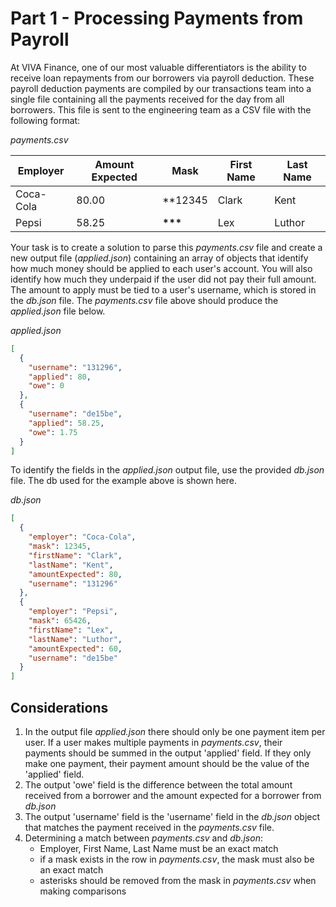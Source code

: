 # Part 1 - Processing Payments from Payroll

At VIVA Finance, one of our most valuable differentiators is the ability to receive loan repayments from our borrowers via payroll deduction. These payroll deduction payments are compiled by our transactions team into a single file containing all the payments received for the day from all borrowers. This file is sent to the engineering team as a CSV file with the following format:

_payments.csv_

| Employer  | Amount Expected | Mask       | First Name | Last Name |
| --------- | --------------- | ---------- | ---------- | --------- |
| Coca-Cola | 80.00           | \*\*12345  | Clark      | Kent      |
| Pepsi     | 58.25           | **\*\*\*** | Lex        | Luthor    |

Your task is to create a solution to parse this _payments.csv_ file and create a new output file (_applied.json_) containing an array of objects that identify how much money should be applied to each user's account. You will also identify how much they underpaid if the user did not pay their full amount. The amount to apply must be tied to a user's username, which is stored in the _db.json_ file. The _payments.csv_ file above should produce the _applied.json_ file below.

_applied.json_

```json
[
  {
    "username": "131296",
    "applied": 80,
    "owe": 0
  },
  {
    "username": "de15be",
    "applied": 58.25,
    "owe": 1.75
  }
]
```

To identify the fields in the _applied.json_ output file, use the provided _db.json_ file. The db used for the example above is shown here.

_db.json_

```json
[
  {
    "employer": "Coca-Cola",
    "mask": 12345,
    "firstName": "Clark",
    "lastName": "Kent",
    "amountExpected": 80,
    "username": "131296"
  },
  {
    "employer": "Pepsi",
    "mask": 65426,
    "firstName": "Lex",
    "lastName": "Luthor",
    "amountExpected": 60,
    "username": "de15be"
  }
]
```

## Considerations

1. In the output file _applied.json_ there should only be one payment item per user. If a user makes multiple payments in _payments.csv_, their payments should be summed in the output 'applied' field. If they only make one payment, their payment amount should be the value of the 'applied' field.
2. The output 'owe' field is the difference between the total amount received from a borrower and the amount expected for a borrower from _db.json_
3. The output 'username' field is the 'username' field in the _db.json_ object that matches the payment received in the _payments.csv_ file.
4. Determining a match between _payments.csv_ and _db.json_:
   - Employer, First Name, Last Name must be an exact match
   - if a mask exists in the row in _payments.csv_, the mask must also be an exact match
   - asterisks should be removed from the mask in _payments.csv_ when making comparisons
